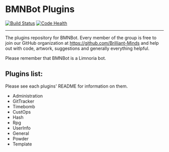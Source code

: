BMNBot Plugins
==============
[![Build Status](https://travis-ci.org/Brilliant-Minds/Limnoria-Plugins.png?branch=master)](https://travis-ci.org/Brilliant-Minds/Limnoria-Plugins)
[![Code Health](https://landscape.io/github/Brilliant-Minds/Limnoria-Plugins/master/landscape.svg?style=flat)](https://landscape.io/github/Brilliant-Minds/Limnoria-Plugins/master)
***
The plugins repository for BMNBot. 
Every member of the group is free to join our GitHub organization at https://github.com/Brilliant-Minds and help out with code, artwork, suggestions and generally everything helpful.

Please remember that BMNBot is a Limnoria bot.

## Plugins list:
Please see each plugins' README for information on them.
* Administration
* GitTracker
* Timebomb
* CustOps
* Hash
* Rpg
* UserInfo
* General
* Powder
* Template
